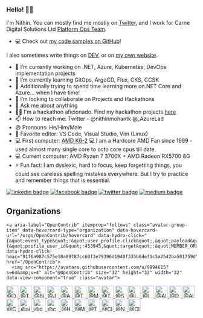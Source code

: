 ### Hello! 👋🏻

I'm Nithin. You can mostly find me mostly on [Twitter](https://twitter.com/nithinmohantk), and I work for Carne Digital Solutions Ltd  [Platform Ops Team](https://www.carnegroup.com). 

- 💻 Check out [my code samples on GitHub](https://github.com/nithinmohantk)!

I also sometimes write things on [DEV](https://dev.to/nithinmohantk), or on [my own website](https://www.nithinz.dev). 

- 🔭 I’m currently working on .NET, Azure, Kubernetes, DevOps implementation projects
- 🌱 I’m currently learning GitOps, ArgoCD, Flux, CKS, CCSK
- 🌱 Additionally trying to spend time learning more on.NET Core and Azure... when I have time!
- 👯 I’m looking to collaborate on Projects and Hackathons
- 💬 Ask me about anything
- 👩‍💻 I'm a hackathon aficionado. Find my hackathon projects [here](https://github.com/nithinmohantk)
- 📫 How to reach me: Twitter - @nithinmohantk @_AzureLad
- 😄 Pronouns: He/Him/Male
- 📝 Favorite editor: VS Code, Visual Studio, Vim (Linux)
- 💻 First computer: [AMD K6-2](https://en.wikipedia.org/wiki/AMD_K6-2)  💻 I am a Hardcore AMD Fan since 1999 - used almost many single core to octo core cpus till date. 
- 💻 Current computer: AMD Ryzen 7 3700X + AMD Radeon RX5700 8G 
- ⚡ Fun fact: I am dyslexic, hard to focus, keep forgetting things, you could see careless spelling mistakes everywhere. But I try to practice and remember things that is essential. 

[![linkedin badge](https://img.shields.io/badge/nithinmohantk-(azurelad)-blue?style=flat&logo=linkedin)](https://www.linkedin.com/in/nithinmohantk/)
[![facebook badge](https://img.shields.io/badge/nithinmohantk-(azurelad)-blue?style=flat&logo=facebook)](https://facebook.com/nithinmohantk)
[![twitter badge](https://img.shields.io/badge/nithinmohantk-(azurelad)-blue?style=flat&logo=twitter)](https://twitter.com/nithinmohantk)
[![medium badge](https://img.shields.io/badge/nithinmohantk-(azurelad)-blue?style=flat&logo=web)](https://www.nithinz.dev)


<div class="border-top color-border-muted pt-3 mt-3 clearfix hide-sm hide-md">
  <h2 class="mb-2 h4">Organizations</h2>

    <a aria-label="OpenContrib" itemprop="follows" class="avatar-group-item" data-hovercard-type="organization" data-hovercard-url="/orgs/OpenContrib/hovercard" data-hydro-click="{&quot;event_type&quot;:&quot;user_profile.click&quot;,&quot;payload&quot;:{&quot;profile_user_id&quot;:453945,&quot;target&quot;:&quot;MEMBER_ORGANIZATION_AVATAR&quot;,&quot;user_id&quot;:453945,&quot;originating_url&quot;:&quot;https://github.com/nithinmohantk&quot;}}" data-hydro-click-hmac="91f6a987c575e10a89f87cc60f3e79396d1940f335b6def1c5a2542ba501759d" href="/OpenContrib">
      <img src="https://avatars.githubusercontent.com/u/9894615?s=64&amp;v=4" alt="@OpenContrib" size="32" height="32" width="32" data-view-component="true" class="avatar">
</a>    <a aria-label="DotNetContrib" itemprop="follows" class="avatar-group-item" data-hovercard-type="organization" data-hovercard-url="/orgs/DotNetContrib/hovercard" data-hydro-click="{&quot;event_type&quot;:&quot;user_profile.click&quot;,&quot;payload&quot;:{&quot;profile_user_id&quot;:453945,&quot;target&quot;:&quot;MEMBER_ORGANIZATION_AVATAR&quot;,&quot;user_id&quot;:453945,&quot;originating_url&quot;:&quot;https://github.com/nithinmohantk&quot;}}" data-hydro-click-hmac="91f6a987c575e10a89f87cc60f3e79396d1940f335b6def1c5a2542ba501759d" href="/DotNetContrib">
      <img src="https://avatars.githubusercontent.com/u/12482100?s=64&amp;v=4" alt="@DotNetContrib" size="32" height="32" width="32" data-view-component="true" class="avatar">
</a>    <a aria-label="ThingX-Smart" itemprop="follows" class="avatar-group-item" data-hovercard-type="organization" data-hovercard-url="/orgs/ThingX-Smart/hovercard" data-hydro-click="{&quot;event_type&quot;:&quot;user_profile.click&quot;,&quot;payload&quot;:{&quot;profile_user_id&quot;:453945,&quot;target&quot;:&quot;MEMBER_ORGANIZATION_AVATAR&quot;,&quot;user_id&quot;:453945,&quot;originating_url&quot;:&quot;https://github.com/nithinmohantk&quot;}}" data-hydro-click-hmac="91f6a987c575e10a89f87cc60f3e79396d1940f335b6def1c5a2542ba501759d" href="/ThingX-Smart">
      <img src="https://avatars.githubusercontent.com/u/17136696?s=64&amp;v=4" alt="@ThingX-Smart" size="32" height="32" width="32" data-view-component="true" class="avatar">
</a>    <a aria-label="Big0" itemprop="follows" class="avatar-group-item" data-hovercard-type="organization" data-hovercard-url="/orgs/Big0/hovercard" data-hydro-click="{&quot;event_type&quot;:&quot;user_profile.click&quot;,&quot;payload&quot;:{&quot;profile_user_id&quot;:453945,&quot;target&quot;:&quot;MEMBER_ORGANIZATION_AVATAR&quot;,&quot;user_id&quot;:453945,&quot;originating_url&quot;:&quot;https://github.com/nithinmohantk&quot;}}" data-hydro-click-hmac="91f6a987c575e10a89f87cc60f3e79396d1940f335b6def1c5a2542ba501759d" href="/Big0">
      <img src="https://avatars.githubusercontent.com/u/17631530?s=64&amp;v=4" alt="@Big0" size="32" height="32" width="32" data-view-component="true" class="avatar">
</a>    <a aria-label="JSContrib" itemprop="follows" class="avatar-group-item" data-hovercard-type="organization" data-hovercard-url="/orgs/JSContrib/hovercard" data-hydro-click="{&quot;event_type&quot;:&quot;user_profile.click&quot;,&quot;payload&quot;:{&quot;profile_user_id&quot;:453945,&quot;target&quot;:&quot;MEMBER_ORGANIZATION_AVATAR&quot;,&quot;user_id&quot;:453945,&quot;originating_url&quot;:&quot;https://github.com/nithinmohantk&quot;}}" data-hydro-click-hmac="91f6a987c575e10a89f87cc60f3e79396d1940f335b6def1c5a2542ba501759d" href="/JSContrib">
      <img src="https://avatars.githubusercontent.com/u/28051927?s=64&amp;v=4" alt="@JSContrib" size="32" height="32" width="32" data-view-component="true" class="avatar">
</a>    <a aria-label="AzureContrib" itemprop="follows" class="avatar-group-item" data-hovercard-type="organization" data-hovercard-url="/orgs/AzureContrib/hovercard" data-hydro-click="{&quot;event_type&quot;:&quot;user_profile.click&quot;,&quot;payload&quot;:{&quot;profile_user_id&quot;:453945,&quot;target&quot;:&quot;MEMBER_ORGANIZATION_AVATAR&quot;,&quot;user_id&quot;:453945,&quot;originating_url&quot;:&quot;https://github.com/nithinmohantk&quot;}}" data-hydro-click-hmac="91f6a987c575e10a89f87cc60f3e79396d1940f335b6def1c5a2542ba501759d" href="/AzureContrib">
      <img src="https://avatars.githubusercontent.com/u/28352977?s=64&amp;v=4" alt="@AzureContrib" size="32" height="32" width="32" data-view-component="true" class="avatar">
</a>    <a aria-label="ThingX-Learning" itemprop="follows" class="avatar-group-item" data-hovercard-type="organization" data-hovercard-url="/orgs/ThingX-Learning/hovercard" data-hydro-click="{&quot;event_type&quot;:&quot;user_profile.click&quot;,&quot;payload&quot;:{&quot;profile_user_id&quot;:453945,&quot;target&quot;:&quot;MEMBER_ORGANIZATION_AVATAR&quot;,&quot;user_id&quot;:453945,&quot;originating_url&quot;:&quot;https://github.com/nithinmohantk&quot;}}" data-hydro-click-hmac="91f6a987c575e10a89f87cc60f3e79396d1940f335b6def1c5a2542ba501759d" href="/ThingX-Learning">
      <img src="https://avatars.githubusercontent.com/u/28755016?s=64&amp;v=4" alt="@ThingX-Learning" size="32" height="32" width="32" data-view-component="true" class="avatar">
</a>    <a aria-label="MS-Learning" itemprop="follows" class="avatar-group-item" data-hovercard-type="organization" data-hovercard-url="/orgs/MS-Learning/hovercard" data-hydro-click="{&quot;event_type&quot;:&quot;user_profile.click&quot;,&quot;payload&quot;:{&quot;profile_user_id&quot;:453945,&quot;target&quot;:&quot;MEMBER_ORGANIZATION_AVATAR&quot;,&quot;user_id&quot;:453945,&quot;originating_url&quot;:&quot;https://github.com/nithinmohantk&quot;}}" data-hydro-click-hmac="91f6a987c575e10a89f87cc60f3e79396d1940f335b6def1c5a2542ba501759d" href="/MS-Learning">
      <img src="https://avatars.githubusercontent.com/u/28755027?s=64&amp;v=4" alt="@MS-Learning" size="32" height="32" width="32" data-view-component="true" class="avatar">
</a>    <a aria-label="ThingX-IoT" itemprop="follows" class="avatar-group-item" data-hovercard-type="organization" data-hovercard-url="/orgs/ThingX-IoT/hovercard" data-hydro-click="{&quot;event_type&quot;:&quot;user_profile.click&quot;,&quot;payload&quot;:{&quot;profile_user_id&quot;:453945,&quot;target&quot;:&quot;MEMBER_ORGANIZATION_AVATAR&quot;,&quot;user_id&quot;:453945,&quot;originating_url&quot;:&quot;https://github.com/nithinmohantk&quot;}}" data-hydro-click-hmac="91f6a987c575e10a89f87cc60f3e79396d1940f335b6def1c5a2542ba501759d" href="/ThingX-IoT">
      <img src="https://avatars.githubusercontent.com/u/28773468?s=64&amp;v=4" alt="@ThingX-IoT" size="32" height="32" width="32" data-view-component="true" class="avatar">
</a>    <a aria-label="SPPnP-Contrib" itemprop="follows" class="avatar-group-item" data-hovercard-type="organization" data-hovercard-url="/orgs/SPPnP-Contrib/hovercard" data-hydro-click="{&quot;event_type&quot;:&quot;user_profile.click&quot;,&quot;payload&quot;:{&quot;profile_user_id&quot;:453945,&quot;target&quot;:&quot;MEMBER_ORGANIZATION_AVATAR&quot;,&quot;user_id&quot;:453945,&quot;originating_url&quot;:&quot;https://github.com/nithinmohantk&quot;}}" data-hydro-click-hmac="91f6a987c575e10a89f87cc60f3e79396d1940f335b6def1c5a2542ba501759d" href="/SPPnP-Contrib">
      <img src="https://avatars.githubusercontent.com/u/36511095?s=64&amp;v=4" alt="@SPPnP-Contrib" size="32" height="32" width="32" data-view-component="true" class="avatar">
</a>    <a aria-label="LK-MUG" itemprop="follows" class="avatar-group-item" data-hovercard-type="organization" data-hovercard-url="/orgs/LK-MUG/hovercard" data-hydro-click="{&quot;event_type&quot;:&quot;user_profile.click&quot;,&quot;payload&quot;:{&quot;profile_user_id&quot;:453945,&quot;target&quot;:&quot;MEMBER_ORGANIZATION_AVATAR&quot;,&quot;user_id&quot;:453945,&quot;originating_url&quot;:&quot;https://github.com/nithinmohantk&quot;}}" data-hydro-click-hmac="91f6a987c575e10a89f87cc60f3e79396d1940f335b6def1c5a2542ba501759d" href="/LK-MUG">
      <img src="https://avatars.githubusercontent.com/u/43673196?s=64&amp;v=4" alt="@LK-MUG" size="32" height="32" width="32" data-view-component="true" class="avatar">
</a>    <a aria-label="LettekennyJS" itemprop="follows" class="avatar-group-item" data-hovercard-type="organization" data-hovercard-url="/orgs/LettekennyJS/hovercard" data-hydro-click="{&quot;event_type&quot;:&quot;user_profile.click&quot;,&quot;payload&quot;:{&quot;profile_user_id&quot;:453945,&quot;target&quot;:&quot;MEMBER_ORGANIZATION_AVATAR&quot;,&quot;user_id&quot;:453945,&quot;originating_url&quot;:&quot;https://github.com/nithinmohantk&quot;}}" data-hydro-click-hmac="91f6a987c575e10a89f87cc60f3e79396d1940f335b6def1c5a2542ba501759d" href="/LettekennyJS">
      <img src="https://avatars.githubusercontent.com/u/44607014?s=64&amp;v=4" alt="@LettekennyJS" size="32" height="32" width="32" data-view-component="true" class="avatar">
</a>    <a aria-label="AlibabaCloud-EIRE" itemprop="follows" class="avatar-group-item" data-hovercard-type="organization" data-hovercard-url="/orgs/AlibabaCloud-EIRE/hovercard" data-hydro-click="{&quot;event_type&quot;:&quot;user_profile.click&quot;,&quot;payload&quot;:{&quot;profile_user_id&quot;:453945,&quot;target&quot;:&quot;MEMBER_ORGANIZATION_AVATAR&quot;,&quot;user_id&quot;:453945,&quot;originating_url&quot;:&quot;https://github.com/nithinmohantk&quot;}}" data-hydro-click-hmac="91f6a987c575e10a89f87cc60f3e79396d1940f335b6def1c5a2542ba501759d" href="/AlibabaCloud-EIRE">
      <img src="https://avatars.githubusercontent.com/u/44607481?s=64&amp;v=4" alt="@AlibabaCloud-EIRE" size="32" height="32" width="32" data-view-component="true" class="avatar">
</a>    <a aria-label="DevOpsContrib" itemprop="follows" class="avatar-group-item" data-hovercard-type="organization" data-hovercard-url="/orgs/DevOpsContrib/hovercard" data-hydro-click="{&quot;event_type&quot;:&quot;user_profile.click&quot;,&quot;payload&quot;:{&quot;profile_user_id&quot;:453945,&quot;target&quot;:&quot;MEMBER_ORGANIZATION_AVATAR&quot;,&quot;user_id&quot;:453945,&quot;originating_url&quot;:&quot;https://github.com/nithinmohantk&quot;}}" data-hydro-click-hmac="91f6a987c575e10a89f87cc60f3e79396d1940f335b6def1c5a2542ba501759d" href="/DevOpsContrib">
      <img src="https://avatars.githubusercontent.com/u/44610396?s=64&amp;v=4" alt="@DevOpsContrib" size="32" height="32" width="32" data-view-component="true" class="avatar">
</a>    <a aria-label="AI-Contrib" itemprop="follows" class="avatar-group-item" data-hovercard-type="organization" data-hovercard-url="/orgs/AI-Contrib/hovercard" data-hydro-click="{&quot;event_type&quot;:&quot;user_profile.click&quot;,&quot;payload&quot;:{&quot;profile_user_id&quot;:453945,&quot;target&quot;:&quot;MEMBER_ORGANIZATION_AVATAR&quot;,&quot;user_id&quot;:453945,&quot;originating_url&quot;:&quot;https://github.com/nithinmohantk&quot;}}" data-hydro-click-hmac="91f6a987c575e10a89f87cc60f3e79396d1940f335b6def1c5a2542ba501759d" href="/AI-Contrib">
      <img src="https://avatars.githubusercontent.com/u/46114205?s=64&amp;v=4" alt="@AI-Contrib" size="32" height="32" width="32" data-view-component="true" class="avatar">
</a>    <a aria-label="CtrlAltEliteZ" itemprop="follows" class="avatar-group-item" data-hovercard-type="organization" data-hovercard-url="/orgs/CtrlAltEliteZ/hovercard" data-hydro-click="{&quot;event_type&quot;:&quot;user_profile.click&quot;,&quot;payload&quot;:{&quot;profile_user_id&quot;:453945,&quot;target&quot;:&quot;MEMBER_ORGANIZATION_AVATAR&quot;,&quot;user_id&quot;:453945,&quot;originating_url&quot;:&quot;https://github.com/nithinmohantk&quot;}}" data-hydro-click-hmac="91f6a987c575e10a89f87cc60f3e79396d1940f335b6def1c5a2542ba501759d" href="/CtrlAltEliteZ">
      <img src="https://avatars.githubusercontent.com/u/46937078?s=64&amp;v=4" alt="@CtrlAltEliteZ" size="32" height="32" width="32" data-view-component="true" class="avatar">
</a>    <a aria-label="aily-io" itemprop="follows" class="avatar-group-item" data-hovercard-type="organization" data-hovercard-url="/orgs/aily-io/hovercard" data-hydro-click="{&quot;event_type&quot;:&quot;user_profile.click&quot;,&quot;payload&quot;:{&quot;profile_user_id&quot;:453945,&quot;target&quot;:&quot;MEMBER_ORGANIZATION_AVATAR&quot;,&quot;user_id&quot;:453945,&quot;originating_url&quot;:&quot;https://github.com/nithinmohantk&quot;}}" data-hydro-click-hmac="91f6a987c575e10a89f87cc60f3e79396d1940f335b6def1c5a2542ba501759d" href="/aily-io">
      <img src="https://avatars.githubusercontent.com/u/48205529?s=64&amp;v=4" alt="@aily-io" size="32" height="32" width="32" data-view-component="true" class="avatar">
</a>    <a aria-label="dotnet-foundation" itemprop="follows" class="avatar-group-item" data-hovercard-type="organization" data-hovercard-url="/orgs/dotnet-foundation/hovercard" data-hydro-click="{&quot;event_type&quot;:&quot;user_profile.click&quot;,&quot;payload&quot;:{&quot;profile_user_id&quot;:453945,&quot;target&quot;:&quot;MEMBER_ORGANIZATION_AVATAR&quot;,&quot;user_id&quot;:453945,&quot;originating_url&quot;:&quot;https://github.com/nithinmohantk&quot;}}" data-hydro-click-hmac="91f6a987c575e10a89f87cc60f3e79396d1940f335b6def1c5a2542ba501759d" href="/dotnet-foundation">
      <img src="https://avatars.githubusercontent.com/u/51926930?s=64&amp;v=4" alt="@dotnet-foundation" size="32" height="32" width="32" data-view-component="true" class="avatar">
</a>    <a aria-label="carne-digital" itemprop="follows" class="avatar-group-item" data-hovercard-type="organization" data-hovercard-url="/orgs/carne-digital/hovercard" data-hydro-click="{&quot;event_type&quot;:&quot;user_profile.click&quot;,&quot;payload&quot;:{&quot;profile_user_id&quot;:453945,&quot;target&quot;:&quot;MEMBER_ORGANIZATION_AVATAR&quot;,&quot;user_id&quot;:453945,&quot;originating_url&quot;:&quot;https://github.com/nithinmohantk&quot;}}" data-hydro-click-hmac="91f6a987c575e10a89f87cc60f3e79396d1940f335b6def1c5a2542ba501759d" href="/carne-digital">
      <img src="https://avatars.githubusercontent.com/u/53910856?s=64&amp;v=4" alt="@carne-digital" size="32" height="32" width="32" data-view-component="true" class="avatar">
</a>    <a aria-label="HackmaniaGX" itemprop="follows" class="avatar-group-item" data-hovercard-type="organization" data-hovercard-url="/orgs/HackmaniaGX/hovercard" data-hydro-click="{&quot;event_type&quot;:&quot;user_profile.click&quot;,&quot;payload&quot;:{&quot;profile_user_id&quot;:453945,&quot;target&quot;:&quot;MEMBER_ORGANIZATION_AVATAR&quot;,&quot;user_id&quot;:453945,&quot;originating_url&quot;:&quot;https://github.com/nithinmohantk&quot;}}" data-hydro-click-hmac="91f6a987c575e10a89f87cc60f3e79396d1940f335b6def1c5a2542ba501759d" href="/HackmaniaGX">
      <img src="https://avatars.githubusercontent.com/u/56721933?s=64&amp;v=4" alt="@HackmaniaGX" size="32" height="32" width="32" data-view-component="true" class="avatar">
</a>    <a aria-label="Mobile-Dev-Contrib" itemprop="follows" class="avatar-group-item" data-hovercard-type="organization" data-hovercard-url="/orgs/Mobile-Dev-Contrib/hovercard" data-hydro-click="{&quot;event_type&quot;:&quot;user_profile.click&quot;,&quot;payload&quot;:{&quot;profile_user_id&quot;:453945,&quot;target&quot;:&quot;MEMBER_ORGANIZATION_AVATAR&quot;,&quot;user_id&quot;:453945,&quot;originating_url&quot;:&quot;https://github.com/nithinmohantk&quot;}}" data-hydro-click-hmac="91f6a987c575e10a89f87cc60f3e79396d1940f335b6def1c5a2542ba501759d" href="/Mobile-Dev-Contrib">
      <img src="https://avatars.githubusercontent.com/u/58170987?s=64&amp;v=4" alt="@Mobile-Dev-Contrib" size="32" height="32" width="32" data-view-component="true" class="avatar">
</a>    <a aria-label="ThingXCloud" itemprop="follows" class="avatar-group-item" data-hovercard-type="organization" data-hovercard-url="/orgs/ThingXCloud/hovercard" data-hydro-click="{&quot;event_type&quot;:&quot;user_profile.click&quot;,&quot;payload&quot;:{&quot;profile_user_id&quot;:453945,&quot;target&quot;:&quot;MEMBER_ORGANIZATION_AVATAR&quot;,&quot;user_id&quot;:453945,&quot;originating_url&quot;:&quot;https://github.com/nithinmohantk&quot;}}" data-hydro-click-hmac="91f6a987c575e10a89f87cc60f3e79396d1940f335b6def1c5a2542ba501759d" href="/ThingXCloud">
      <img src="https://avatars.githubusercontent.com/u/60698163?s=64&amp;v=4" alt="@ThingXCloud" size="32" height="32" width="32" data-view-component="true" class="avatar">
</a>    <a aria-label="CloudContrib" itemprop="follows" class="avatar-group-item" data-hovercard-type="organization" data-hovercard-url="/orgs/CloudContrib/hovercard" data-hydro-click="{&quot;event_type&quot;:&quot;user_profile.click&quot;,&quot;payload&quot;:{&quot;profile_user_id&quot;:453945,&quot;target&quot;:&quot;MEMBER_ORGANIZATION_AVATAR&quot;,&quot;user_id&quot;:453945,&quot;originating_url&quot;:&quot;https://github.com/nithinmohantk&quot;}}" data-hydro-click-hmac="91f6a987c575e10a89f87cc60f3e79396d1940f335b6def1c5a2542ba501759d" href="/CloudContrib">
      <img src="https://avatars.githubusercontent.com/u/66618250?s=64&amp;v=4" alt="@CloudContrib" size="32" height="32" width="32" data-view-component="true" class="avatar">
</a>    <a aria-label="NuZigma" itemprop="follows" class="avatar-group-item" data-hovercard-type="organization" data-hovercard-url="/orgs/NuZigma/hovercard" data-hydro-click="{&quot;event_type&quot;:&quot;user_profile.click&quot;,&quot;payload&quot;:{&quot;profile_user_id&quot;:453945,&quot;target&quot;:&quot;MEMBER_ORGANIZATION_AVATAR&quot;,&quot;user_id&quot;:453945,&quot;originating_url&quot;:&quot;https://github.com/nithinmohantk&quot;}}" data-hydro-click-hmac="91f6a987c575e10a89f87cc60f3e79396d1940f335b6def1c5a2542ba501759d" href="/NuZigma">
      <img src="https://avatars.githubusercontent.com/u/75936732?s=64&amp;v=4" alt="@NuZigma" size="32" height="32" width="32" data-view-component="true" class="avatar">
</a>    <a aria-label="CloudNativeContrib" itemprop="follows" class="avatar-group-item" data-hovercard-type="organization" data-hovercard-url="/orgs/CloudNativeContrib/hovercard" data-hydro-click="{&quot;event_type&quot;:&quot;user_profile.click&quot;,&quot;payload&quot;:{&quot;profile_user_id&quot;:453945,&quot;target&quot;:&quot;MEMBER_ORGANIZATION_AVATAR&quot;,&quot;user_id&quot;:453945,&quot;originating_url&quot;:&quot;https://github.com/nithinmohantk&quot;}}" data-hydro-click-hmac="91f6a987c575e10a89f87cc60f3e79396d1940f335b6def1c5a2542ba501759d" href="/CloudNativeContrib">
      <img src="https://avatars.githubusercontent.com/u/81717753?s=64&amp;v=4" alt="@CloudNativeContrib" size="32" height="32" width="32" data-view-component="true" class="avatar">
</a></div>
